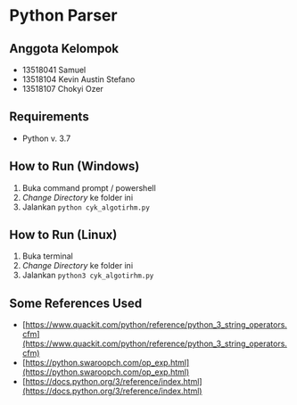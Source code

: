 # Python Parser

## Anggota Kelompok

- 13518041 Samuel
- 13518104 Kevin Austin Stefano
- 13518107 Chokyi Ozer

## Requirements

- Python v. 3.7

## How to Run (Windows)

1. Buka command prompt / powershell
2. _Change Directory_ ke folder ini
3. Jalankan `python cyk_algotirhm.py`

## How to Run (Linux)

1. Buka terminal
2. _Change Directory_ ke folder ini
3. Jalankan `python3 cyk_algotirhm.py`

## Some References Used

- [https://www.quackit.com/python/reference/python_3_string_operators.cfm](https://www.quackit.com/python/reference/python_3_string_operators.cfm)
- [https://python.swaroopch.com/op_exp.html](https://python.swaroopch.com/op_exp.html)
- [https://docs.python.org/3/reference/index.html](https://docs.python.org/3/reference/index.html)
